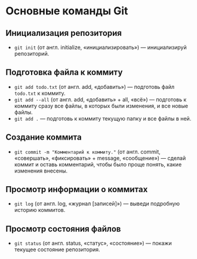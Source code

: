 # Основные команды Git

## Инициализация репозитория

- `git init` (от англ. initialize, «инициализировать») — инициализируй репозиторий.

## Подготовка файла к коммиту

- `git add todo.txt` (от англ. add, «добавить») — подготовь файл `todo.txt` к коммиту.
- `git add --all` (от англ. add, «добавить» + all, «всё») — подготовь к коммиту сразу все файлы, в которых были изменения, и все новые файлы.
- `git add .` — подготовь к коммиту текущую папку и все файлы в ней.

## Создание коммита

- `git commit -m "Комментарий к коммиту."` (от англ. commit, «совершать», «фиксировать» + message, «сообщение») — сделай коммит и оставь комментарий, чтобы было проще понять, какие изменения внесены.

## Просмотр информации о коммитах

- `git log` (от англ. log, «журнал [записей]») — выведи подробную историю коммитов.

## Просмотр состояния файлов

- `git status` (от англ. status, «статус», «состояние») — покажи текущее состояние репозитория.
